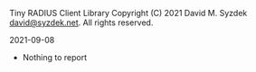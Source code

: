 
Tiny RADIUS Client Library
Copyright (C) 2021 David M. Syzdek <david@syzdek.net>.
All rights reserved.

2021-09-08
   - Nothing to report

